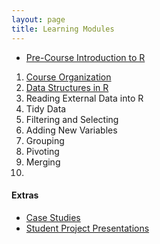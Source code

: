 ```yaml
---
layout: page
title: Learning Modules
---
```


* [Pre-Course Introduction to R](IntroR)

1. [Course Organization](Setup/)
1. [Data Structures in R](Data-Structures/)
1. Reading External Data into R
1. Tidy Data
1. Filtering and Selecting
1. Adding New Variables
1. Grouping
1. Pivoting
1. Merging
1. 


#### Extras
* [Case Studies](Case_Studies)
* [Student Project Presentations](Student_Projects)
